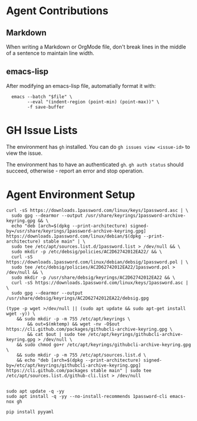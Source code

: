 # Agent Contributions
## Markdown

When writing a Markdown or OrgMode file, don't break lines in the middle of a sentence to maintain line width.

## emacs-lisp

After modifying an emacs-lisp file, automatially format it with:

```
  emacs --batch "$file" \
        --eval "(indent-region (point-min) (point-max))" \
        -f save-buffer
```

# GH Issue Lists

The environment has `gh` installed. You can do `gh issues view <issue-id>` to view the issue.

The environment has to have an authenticated `gh`. `gh auth status` should succeed, otherwise - report an error and stop operation.

# Agent Environment Setup

```
curl -sS https://downloads.1password.com/linux/keys/1password.asc | \
  sudo gpg --dearmor --output /usr/share/keyrings/1password-archive-keyring.gpg && \
  echo "deb [arch=$(dpkg --print-architecture) signed-by=/usr/share/keyrings/1password-archive-keyring.gpg] https://downloads.1password.com/linux/debian/$(dpkg --print-architecture) stable main" | \
  sudo tee /etc/apt/sources.list.d/1password.list > /dev/null && \
  sudo mkdir -p /etc/debsig/policies/AC2D62742012EA22/ && \
  curl -sS https://downloads.1password.com/linux/debian/debsig/1password.pol | \
  sudo tee /etc/debsig/policies/AC2D62742012EA22/1password.pol > /dev/null && \
  sudo mkdir -p /usr/share/debsig/keyrings/AC2D62742012EA22 && \
  curl -sS https://downloads.1password.com/linux/keys/1password.asc | \
  sudo gpg --dearmor --output /usr/share/debsig/keyrings/AC2D62742012EA22/debsig.gpg

(type -p wget >/dev/null || (sudo apt update && sudo apt-get install wget -y)) \
	&& sudo mkdir -p -m 755 /etc/apt/keyrings \
        && out=$(mktemp) && wget -nv -O$out https://cli.github.com/packages/githubcli-archive-keyring.gpg \
        && cat $out | sudo tee /etc/apt/keyrings/githubcli-archive-keyring.gpg > /dev/null \
	&& sudo chmod go+r /etc/apt/keyrings/githubcli-archive-keyring.gpg \
	&& sudo mkdir -p -m 755 /etc/apt/sources.list.d \
	&& echo "deb [arch=$(dpkg --print-architecture) signed-by=/etc/apt/keyrings/githubcli-archive-keyring.gpg] https://cli.github.com/packages stable main" | sudo tee /etc/apt/sources.list.d/github-cli.list > /dev/null 


sudo apt update -q -yy
sudo apt install -q -yy --no-install-recommends 1password-cli emacs-nox gh

pip install pyyaml
```